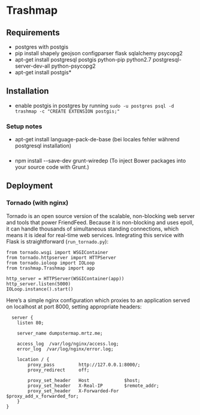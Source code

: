 # Trashmap
## Requirements  
* postgres with postgis
* pip install shapely geojson configparser flask sqlalchemy psycopg2
* apt-get install postgresql postgis python-pip python2.7 postgresql-server-dev-all python-psycopg2
* apt-get install postgis*

## Installation
* enable postgis in postgres by running `sudo -u postgres psql -d trashmap -c "CREATE EXTENSION postgis;"`

### Setup notes
* apt-get install language-pack-de-base (bei locales fehler während postgresql installation)

###
* npm install --save-dev grunt-wiredep (To inject Bower packages into your source code with Grunt.)

## Deployment
### Tornado (with nginx)
Tornado is an open source version of the scalable, non-blocking web server and tools that power FriendFeed. Because it is non-blocking and uses epoll, it can handle thousands of simultaneous standing connections, which means it is ideal for real-time web services. Integrating this service with Flask is straightforward (`run_tornado.py`):  
```
from tornado.wsgi import WSGIContainer
from tornado.httpserver import HTTPServer
from tornado.ioloop import IOLoop
from trashmap.Trashmap import app

http_server = HTTPServer(WSGIContainer(app))
http_server.listen(5000)
IOLoop.instance().start()
```

Here’s a simple nginx configuration which proxies to an application served on localhost at port 8000, setting appropriate headers:

```
  server {
    listen 80;

    server_name dumpstermap.mrtz.me;

    access_log  /var/log/nginx/access.log;
    error_log  /var/log/nginx/error.log;

    location / {
        proxy_pass         http://127.0.0.1:8000/;
        proxy_redirect     off;

        proxy_set_header   Host             $host;
        proxy_set_header   X-Real-IP        $remote_addr;
        proxy_set_header   X-Forwarded-For  $proxy_add_x_forwarded_for;
    }
}
```
